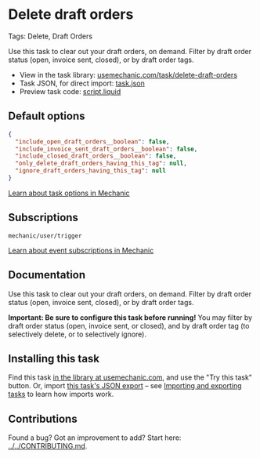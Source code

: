 # Delete draft orders

Tags: Delete, Draft Orders

Use this task to clear out your draft orders, on demand. Filter by draft order status (open, invoice sent, closed), or by draft order tags.

* View in the task library: [usemechanic.com/task/delete-draft-orders](https://usemechanic.com/task/delete-draft-orders)
* Task JSON, for direct import: [task.json](../../tasks/delete-draft-orders.json)
* Preview task code: [script.liquid](./script.liquid)

## Default options

```json
{
  "include_open_draft_orders__boolean": false,
  "include_invoice_sent_draft_orders__boolean": false,
  "include_closed_draft_orders__boolean": false,
  "only_delete_draft_orders_having_this_tag": null,
  "ignore_draft_orders_having_this_tag": null
}
```

[Learn about task options in Mechanic](https://docs.usemechanic.com/article/471-task-options)

## Subscriptions

```liquid
mechanic/user/trigger
```

[Learn about event subscriptions in Mechanic](https://docs.usemechanic.com/article/408-subscriptions)

## Documentation

Use this task to clear out your draft orders, on demand. Filter by draft order status (open, invoice sent, closed), or by draft order tags.

**Important: Be sure to configure this task before running!** You may filter by draft order status (open, invoice sent, or closed), and by draft order tag (to selectively delete, or to selectively ignore).

## Installing this task

Find this task [in the library at usemechanic.com](https://usemechanic.com/task/delete-draft-orders), and use the "Try this task" button. Or, import [this task's JSON export](../../tasks/delete-draft-orders.json) – see [Importing and exporting tasks](https://docs.usemechanic.com/article/505-importing-and-exporting-tasks) to learn how imports work.

## Contributions

Found a bug? Got an improvement to add? Start here: [../../CONTRIBUTING.md](../../CONTRIBUTING.md).
